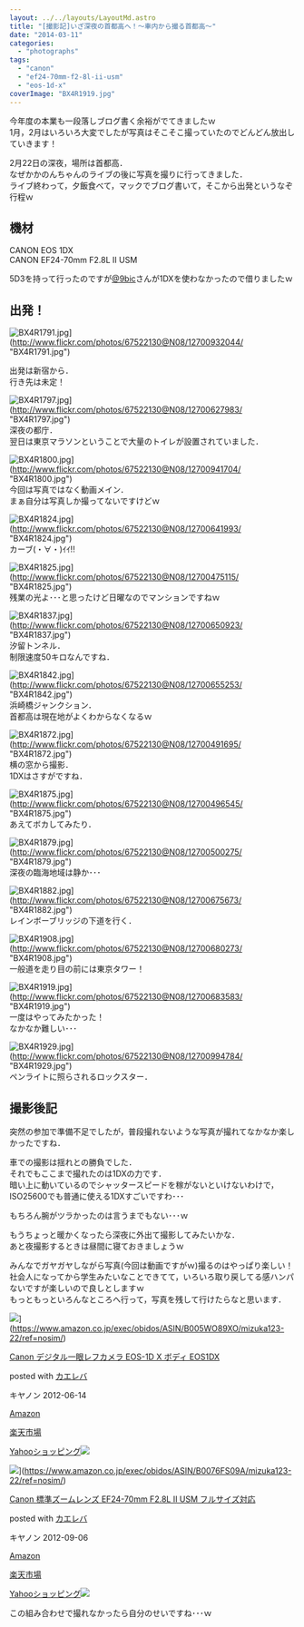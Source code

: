 ```yaml
---
layout: ../../layouts/LayoutMd.astro
title: "[撮影記]いざ深夜の首都高へ！～車内から撮る首都高～"
date: "2014-03-11"
categories: 
  - "photographs"
tags: 
  - "canon"
  - "ef24-70mm-f2-8l-ii-usm"
  - "eos-1d-x"
coverImage: "BX4R1919.jpg"
---
```


今年度の本業も一段落しブログ書く余裕がでてきましたｗ  
1月，2月はいろいろ大変でしたが写真はそこそこ撮っていたのでどんどん放出していきます！

2月22日の深夜，場所は首都高．  
なぜかかのんちゃんのライブの後に写真を撮りに行ってきました．  
ライブ終わって，夕飯食べて，マックでブログ書いて，そこから出発というなぞ行程ｗ

## 機材

CANON EOS 1DX  
CANON EF24-70mm F2.8L II USM

5D3を持って行ったのですが[@9bic](https://twitter.com/9bic)さんが1DXを使わなかったので借りましたｗ

## 出発！

![BX4R1791.jpg](/archive/images/12700932044_f642b02429_b.jpg)](http://www.flickr.com/photos/67522130@N08/12700932044/ "BX4R1791.jpg")

  
出発は新宿から．  
行き先は未定！

![BX4R1797.jpg](/archive/images/12700627983_b4a711c21b_b.jpg)](http://www.flickr.com/photos/67522130@N08/12700627983/ "BX4R1797.jpg")  
深夜の都庁．  
翌日は東京マラソンということで大量のトイレが設置されていました．

![BX4R1800.jpg](/archive/images/12700941704_20e60674d0_b.jpg)](http://www.flickr.com/photos/67522130@N08/12700941704/ "BX4R1800.jpg")  
今回は写真ではなく動画メイン．  
まぁ自分は写真しか撮ってないですけどｗ

![BX4R1824.jpg](/archive/images/12700641993_22ff5d661a_b.jpg)](http://www.flickr.com/photos/67522130@N08/12700641993/ "BX4R1824.jpg")  
カーブ(・∀・)ｲｲ!!

![BX4R1825.jpg](/archive/images/12700475115_77df16f96b_b.jpg)](http://www.flickr.com/photos/67522130@N08/12700475115/ "BX4R1825.jpg")  
残業の光よ･･･と思ったけど日曜なのでマンションですねｗ

![BX4R1837.jpg](/archive/images/12700650923_175d2df13f_b.jpg)](http://www.flickr.com/photos/67522130@N08/12700650923/ "BX4R1837.jpg")  
汐留トンネル．  
制限速度50キロなんですね．

![BX4R1842.jpg](/archive/images/12700655253_c154f124a6_b.jpg)](http://www.flickr.com/photos/67522130@N08/12700655253/ "BX4R1842.jpg")  
浜崎橋ジャンクション．  
首都高は現在地がよくわからなくなるｗ

![BX4R1872.jpg](/archive/images/12700491695_0c870f5c83_b.jpg)](http://www.flickr.com/photos/67522130@N08/12700491695/ "BX4R1872.jpg")  
横の窓から撮影．  
1DXはさすがですね．

![BX4R1875.jpg](/archive/images/12700496545_2b08c7b24d_b.jpg)](http://www.flickr.com/photos/67522130@N08/12700496545/ "BX4R1875.jpg")  
あえてボカしてみたり．

![BX4R1879.jpg](/archive/images/12700500275_0dc5da85a2_b.jpg)](http://www.flickr.com/photos/67522130@N08/12700500275/ "BX4R1879.jpg")  
深夜の臨海地域は静か･･･

![BX4R1882.jpg](/archive/images/12700675673_60259bcbfe_b.jpg)](http://www.flickr.com/photos/67522130@N08/12700675673/ "BX4R1882.jpg")  
レインボーブリッジの下道を行く．

![BX4R1908.jpg](/archive/images/12700680273_447fca9a70_b.jpg)](http://www.flickr.com/photos/67522130@N08/12700680273/ "BX4R1908.jpg")  
一般道を走り目の前には東京タワー！

![BX4R1919.jpg](/archive/images/12700683583_ba8f5b3eee_b.jpg)](http://www.flickr.com/photos/67522130@N08/12700683583/ "BX4R1919.jpg")  
一度はやってみたかった！  
なかなか難しい･･･

![BX4R1929.jpg](/archive/images/12700994784_0a21a55cfa_b.jpg)](http://www.flickr.com/photos/67522130@N08/12700994784/ "BX4R1929.jpg")  
ペンライトに照らされるロックスター．

## 撮影後記

突然の参加で準備不足でしたが，普段撮れないような写真が撮れてなかなか楽しかったですね．

車での撮影は揺れとの勝負でした．  
それでもここまで撮れたのは1DXの力です．  
暗い上に動いているのでシャッタースピードを稼がないといけないわけで，ISO25600でも普通に使える1DXすごいですわ･･･

もちろん腕がツラかったのは言うまでもない･･･ｗ

もうちょっと暖かくなったら深夜に外出て撮影してみたいかな．  
あと夜撮影するときは昼間に寝ておきましょうｗ

みんなでガヤガヤしながら写真(今回は動画ですがｗ)撮るのはやっぱり楽しい！  
社会人になってから学生みたいなことできてて，いろいろ取り戻してる感ハンパないですが楽しいので良しとしますｗ  
もっともっといろんなところへ行って，写真を残して行けたらなと思います．

![](/archive/images/51IxKz4k8fL._SL160_.jpg)](https://www.amazon.co.jp/exec/obidos/ASIN/B005WO89XO/mizuka123-22/ref=nosim/)

[Canon デジタル一眼レフカメラ EOS-1D X ボディ EOS1DX](https://www.amazon.co.jp/exec/obidos/ASIN/B005WO89XO/mizuka123-22/ref=nosim/)

posted with [カエレバ](http://kaereba.com)

キヤノン 2012-06-14

[Amazon](http://www.amazon.co.jp/gp/search?keywords=EOS-1D%20EOS1DX&__mk_ja_JP=%83J%83%5E%83J%83i&tag=mizuka123-22 "アマゾン")

[楽天市場](http://hb.afl.rakuten.co.jp/hgc/032b53ee.4b34c5ee.0f4a541e.f440145e/?pc=http%3A%2F%2Fsearch.rakuten.co.jp%2Fsearch%2Fmall%2FEOS-1D%2520EOS1DX%2F-%2Ff.1-p.1-s.1-sf.0-st.A-v.2%3Fx%3D0%26scid%3Daf_ich_link_urltxt%26m%3Dhttp%3A%2F%2Fm.rakuten.co.jp%2F "楽天市場")

[Yahooショッピング![](//ad.jp.ap.valuecommerce.com/servlet/gifbanner?sid=3066752&pid=881990642)](//ck.jp.ap.valuecommerce.com/servlet/referral?sid=3066752&pid=881990642&vc_url=http%3A%2F%2Fshopping.search.yahoo.co.jp%2Fsearch%3FuIv%3Don%26ei%3DUTF-8%26tab_ex%3Dcommerce%26slider%3D0%26va%3DEOS-1D%2520EOS1DX "Yahooショッピング")

![](/archive/images/41v2-EEbHqL._SL160_.jpg)](https://www.amazon.co.jp/exec/obidos/ASIN/B0076FS09A/mizuka123-22/ref=nosim/)

[Canon 標準ズームレンズ EF24-70mm F2.8L II USM フルサイズ対応](https://www.amazon.co.jp/exec/obidos/ASIN/B0076FS09A/mizuka123-22/ref=nosim/)

posted with [カエレバ](http://kaereba.com)

キヤノン 2012-09-06

[Amazon](http://www.amazon.co.jp/gp/search?keywords=EF24-70mm%20F2.8L&__mk_ja_JP=%83J%83%5E%83J%83i&tag=mizuka123-22 "アマゾン")

[楽天市場](http://hb.afl.rakuten.co.jp/hgc/032b53ee.4b34c5ee.0f4a541e.f440145e/?pc=http%3A%2F%2Fsearch.rakuten.co.jp%2Fsearch%2Fmall%2FEF24-70mm%2520F2.8L%2F-%2Ff.1-p.1-s.1-sf.0-st.A-v.2%3Fx%3D0%26scid%3Daf_ich_link_urltxt%26m%3Dhttp%3A%2F%2Fm.rakuten.co.jp%2F "楽天市場")

[Yahooショッピング![](//ad.jp.ap.valuecommerce.com/servlet/gifbanner?sid=3066752&pid=881990642)](//ck.jp.ap.valuecommerce.com/servlet/referral?sid=3066752&pid=881990642&vc_url=http%3A%2F%2Fshopping.search.yahoo.co.jp%2Fsearch%3FuIv%3Don%26ei%3DUTF-8%26tab_ex%3Dcommerce%26slider%3D0%26va%3DEF24-70mm%2520F2.8L "Yahooショッピング")

この組み合わせで撮れなかったら自分のせいですね･･･ｗ
